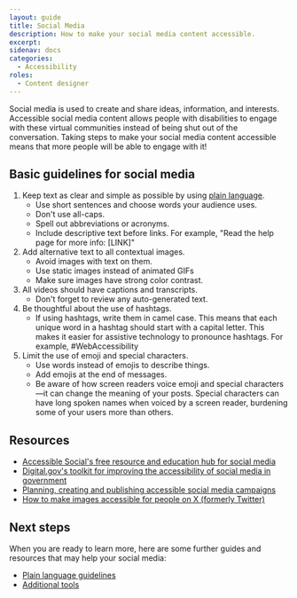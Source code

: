 ```yaml
---
layout: guide
title: Social Media
description: How to make your social media content accessible.
excerpt:
sidenav: docs
categories:
  - Accessibility
roles:
  - Content designer
---
```


Social media is used to create and share ideas, information, and interests. Accessible social media content allows people with disabilities to engage with these virtual communities instead of being shut out of the conversation. Taking steps to make your social media content accessible means that more people will be able to engage with it!

## Basic guidelines for social media

1. Keep text as clear and simple as possible by using [plain language](https://accessibility.civicactions.com/guide/plain-language). 
     * Use short sentences and choose words your audience uses. 
     * Don't use all-caps. 
     * Spell out abbreviations or acronyms. 
     * Include descriptive text before links. For example, "Read the help page for more info: [LINK]"
2. Add alternative text to all contextual images.  
     * Avoid images with text on them.
     * Use static images instead of animated GIFs
     * Make sure images have strong color contrast.
3. All videos should have captions and transcripts. 
     * Don't forget to review any auto-generated text.
4. Be thoughtful about the use of hashtags.
     * If using hashtags, write them in camel case. This means that each unique word in a hashtag should start with a capital letter. This makes it easier for assistive technology to pronounce hashtags. For example, #WebAccessibility
5. Limit the use of emoji and special characters.
     * Use words instead of emojis to describe things.
     * Add emojis at the end of messages.
     * Be aware of how screen readers voice emoji and special characters—it can change the meaning of your posts. Special characters can have long spoken names when voiced by a screen reader, burdening some of your users more than others.

## Resources

* [Accessible Social's free resource and education hub for social media](https://www.accessible-social.com/)
* [Digital.gov's toolkit for improving the accessibility of social media in government](https://digital.gov/resources/improving-the-accessibility-of-social-media-in-government/)
* [Planning, creating and publishing accessible social media campaigns](https://gcs.civilservice.gov.uk/guidance/digital-communication/planning-creating-and-publishing-accessible-social-media-campaigns/)
* [How to make images accessible for people on X (formerly Twitter)](https://help.x.com/en/using-x/picture-descriptions)

## Next steps

When you are ready to learn more, here are some further guides and resources that may help your social media:

* [Plain language guidelines](https://accessibility.civicactions.com/guide/plain-language)
* [Additional tools](https://accessibility.civicactions.com/guide/tools)
